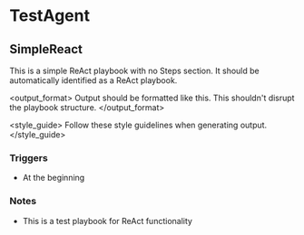 # TestAgent

## SimpleReact
This is a simple ReAct playbook with no Steps section.
It should be automatically identified as a ReAct playbook.

<output_format>
Output should be formatted like this. This shouldn't disrupt the playbook structure.
</output_format>

<style_guide>
Follow these style guidelines when generating output.
</style_guide>

### Triggers
- At the beginning

### Notes
- This is a test playbook for ReAct functionality

